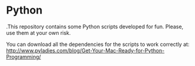 # Python
.This repository contains some Python scripts developed for fun. Please, use them at your own risk.

You can download all the dependencies for the scripts to work correctly at: http://www.pyladies.com/blog/Get-Your-Mac-Ready-for-Python-Programming/

